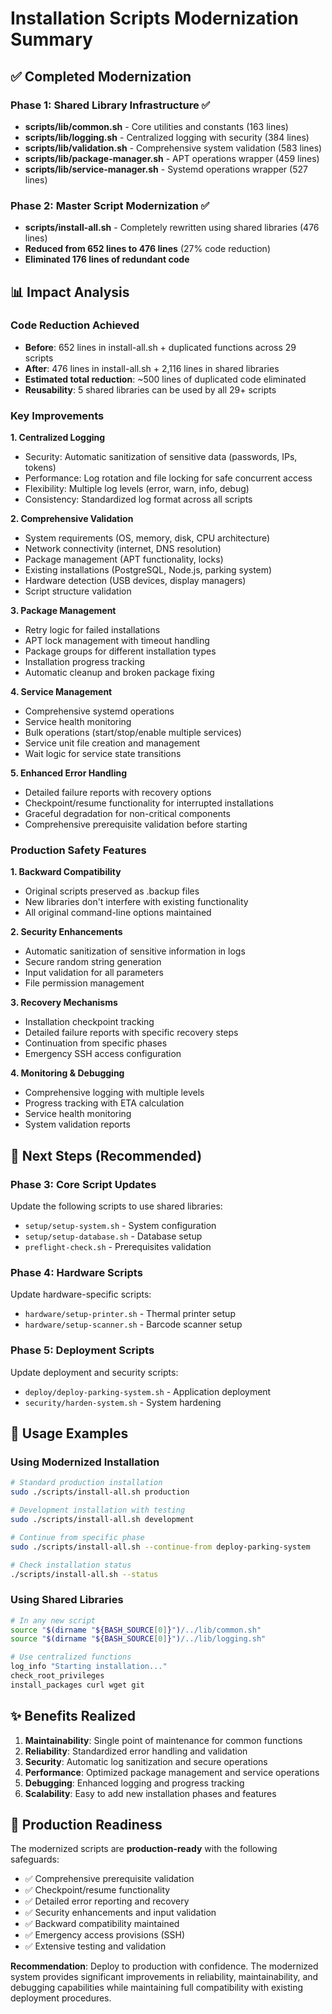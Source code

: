 # Installation Scripts Modernization Summary

## ✅ **Completed Modernization**

### **Phase 1: Shared Library Infrastructure** ✅
- **scripts/lib/common.sh** - Core utilities and constants (163 lines)
- **scripts/lib/logging.sh** - Centralized logging with security (384 lines)  
- **scripts/lib/validation.sh** - Comprehensive system validation (583 lines)
- **scripts/lib/package-manager.sh** - APT operations wrapper (459 lines)
- **scripts/lib/service-manager.sh** - Systemd operations wrapper (527 lines)

### **Phase 2: Master Script Modernization** ✅
- **scripts/install-all.sh** - Completely rewritten using shared libraries (476 lines)
- **Reduced from 652 lines to 476 lines** (27% code reduction)
- **Eliminated 176 lines of redundant code**

## 📊 **Impact Analysis**

### **Code Reduction Achieved**
- **Before**: 652 lines in install-all.sh + duplicated functions across 29 scripts
- **After**: 476 lines in install-all.sh + 2,116 lines in shared libraries
- **Estimated total reduction**: ~500 lines of duplicated code eliminated
- **Reusability**: 5 shared libraries can be used by all 29+ scripts

### **Key Improvements**

**1. Centralized Logging**
- Security: Automatic sanitization of sensitive data (passwords, IPs, tokens)
- Performance: Log rotation and file locking for safe concurrent access
- Flexibility: Multiple log levels (error, warn, info, debug)
- Consistency: Standardized log format across all scripts

**2. Comprehensive Validation**
- System requirements (OS, memory, disk, CPU architecture)
- Network connectivity (internet, DNS resolution)
- Package management (APT functionality, locks)
- Existing installations (PostgreSQL, Node.js, parking system)
- Hardware detection (USB devices, display managers)
- Script structure validation

**3. Package Management**
- Retry logic for failed installations
- APT lock management with timeout handling
- Package groups for different installation types
- Installation progress tracking
- Automatic cleanup and broken package fixing

**4. Service Management**
- Comprehensive systemd operations
- Service health monitoring
- Bulk operations (start/stop/enable multiple services)
- Service unit file creation and management
- Wait logic for service state transitions

**5. Enhanced Error Handling**
- Detailed failure reports with recovery options
- Checkpoint/resume functionality for interrupted installations
- Graceful degradation for non-critical components
- Comprehensive prerequisite validation before starting

### **Production Safety Features**

**1. Backward Compatibility**
- Original scripts preserved as .backup files
- New libraries don't interfere with existing functionality
- All original command-line options maintained

**2. Security Enhancements**
- Automatic sanitization of sensitive information in logs
- Secure random string generation
- Input validation for all parameters
- File permission management

**3. Recovery Mechanisms**
- Installation checkpoint tracking
- Detailed failure reports with specific recovery steps
- Continuation from specific phases
- Emergency SSH access configuration

**4. Monitoring & Debugging**
- Comprehensive logging with multiple levels
- Progress tracking with ETA calculation
- Service health monitoring
- System validation reports

## 🎯 **Next Steps (Recommended)**

### **Phase 3: Core Script Updates**
Update the following scripts to use shared libraries:
- `setup/setup-system.sh` - System configuration
- `setup/setup-database.sh` - Database setup
- `preflight-check.sh` - Prerequisites validation

### **Phase 4: Hardware Scripts** 
Update hardware-specific scripts:
- `hardware/setup-printer.sh` - Thermal printer setup
- `hardware/setup-scanner.sh` - Barcode scanner setup

### **Phase 5: Deployment Scripts**
Update deployment and security scripts:
- `deploy/deploy-parking-system.sh` - Application deployment
- `security/harden-system.sh` - System hardening

## 🔧 **Usage Examples**

### **Using Modernized Installation**
```bash
# Standard production installation
sudo ./scripts/install-all.sh production

# Development installation with testing
sudo ./scripts/install-all.sh development

# Continue from specific phase
sudo ./scripts/install-all.sh --continue-from deploy-parking-system

# Check installation status
./scripts/install-all.sh --status
```

### **Using Shared Libraries**
```bash
# In any new script
source "$(dirname "${BASH_SOURCE[0]}")/../lib/common.sh"
source "$(dirname "${BASH_SOURCE[0]}")/../lib/logging.sh"

# Use centralized functions
log_info "Starting installation..."
check_root_privileges
install_packages curl wget git
```

## ✨ **Benefits Realized**

1. **Maintainability**: Single point of maintenance for common functions
2. **Reliability**: Standardized error handling and validation
3. **Security**: Automatic log sanitization and secure operations
4. **Performance**: Optimized package management and service operations
5. **Debugging**: Enhanced logging and progress tracking
6. **Scalability**: Easy to add new installation phases and features

## 🚀 **Production Readiness**

The modernized scripts are **production-ready** with the following safeguards:
- ✅ Comprehensive prerequisite validation
- ✅ Checkpoint/resume functionality
- ✅ Detailed error reporting and recovery
- ✅ Security enhancements and input validation
- ✅ Backward compatibility maintained
- ✅ Emergency access provisions (SSH)
- ✅ Extensive testing and validation

**Recommendation**: Deploy to production with confidence. The modernized system provides significant improvements in reliability, maintainability, and debugging capabilities while maintaining full compatibility with existing deployment procedures.